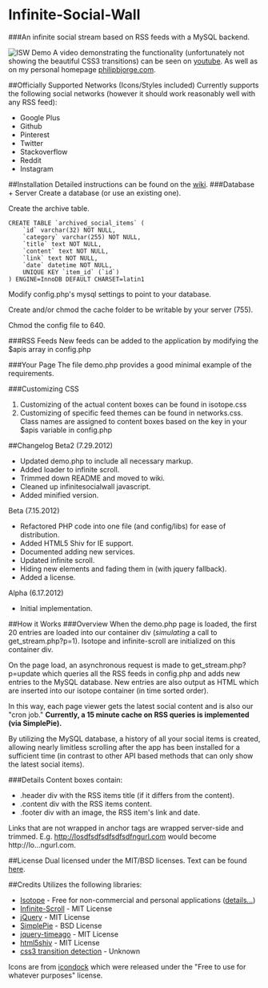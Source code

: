 Infinite-Social-Wall
====================
###An infinite social stream based on RSS feeds with a MySQL backend.

![ISW Demo](http://i.imgur.com/pbmEG.jpg)
A video demonstrating the functionality (unfortunately not showing the beautiful CSS3 transitions) can be seen on [youtube][video]. As well as on my personal homepage [philipbjorge.com][mysite].

##Officially Supported Networks (Icons/Styles included)
Currently supports the following social networks (however it should work reasonably well with any RSS feed):

 * Google Plus
 * Github
 * Pinterest
 * Twitter
 * Stackoverflow
 * Reddit
 * Instagram

##Installation
Detailed instructions can be found on the [wiki](https://github.com/philipbjorge/Infinite-Social-Wall/wiki/Detailed-Installation).
###Database + Server
Create a database (or use an existing one).

Create the archive table.

    CREATE TABLE `archived_social_items` (
        `id` varchar(32) NOT NULL,
        `category` varchar(255) NOT NULL,
        `title` text NOT NULL,
        `content` text NOT NULL,
        `link` text NOT NULL,
        `date` datetime NOT NULL,
        UNIQUE KEY `item_id` (`id`)
    ) ENGINE=InnoDB DEFAULT CHARSET=latin1

Modify config.php's mysql settings to point to your database.

Create and/or chmod the cache folder to be writable by your server (755).

Chmod the config file to 640.

###RSS Feeds
New feeds can be added to the application by modifying the $apis array in config.php

###Your Page
The file demo.php provides a good minimal example of the requirements.

###Customizing CSS
1. Customizing of the actual content boxes can be found in isotope.css
2. Customizing of specific feed themes can be found in networks.css. Class names are assigned to content boxes based on the key in your $apis variable in config.php

##Changelog
Beta2 (7.29.2012)
* Updated demo.php to include all necessary markup.
* Added loader to infinite scroll.
* Trimmed down README and moved to wiki.
* Cleaned up infinitesocialwall javascript.
* Added minified version.

Beta (7.15.2012)

* Refactored PHP code into one file (and config/libs) for ease of distribution.
* Added HTML5 Shiv for IE support.
* Documented adding new services.
* Updated infinite scroll.
* Hiding new elements and fading them in (with jquery fallback).
* Added a license.

Alpha (6.17.2012)

* Initial implementation.

##How it Works
###Overview
When the demo.php page is loaded, the first 20 entries are loaded into our container div (_simulating_ a call to get_stream.php?p=1). Isotope and infinite-scroll are initialized on this container div.

On the page load, an asynchronous request is made to get_stream.php?p=update which queries all the RSS feeds in config.php and adds new entries to the MySQL database. New entries are also output as HTML which are inserted into our isotope container (in time sorted order).

In this way, each page viewer gets the latest social content and is also our "cron job." **Currently, a 15 minute cache on RSS queries is implemented (via SimplePie).**

By utilizing the MySQL database, a history of all your social items is created, allowing nearly limitless scrolling after the app has been installed for a sufficient time (in contrast to other API based methods that can only show the latest social items).

###Details
Content boxes contain:

 * .header div with the RSS items title (if it differs from the content).
 * .content div with the RSS items content.
 * .footer div with an image, the RSS item's link and date.

Links that are not wrapped in anchor tags are wrapped server-side and trimmed. E.g. http://losdfsdfsdfsdfsdfngurl.com would become http://lo...ngurl.com.

##License
Dual licensed under the MIT/BSD licenses.
Text can be found [here][licenses].
	
##Credits
Utilizes the following libraries:

 * [Isotope][isotope] - Free for non-commercial and personal applications ([details...][isotope-license])
 * [Infinite-Scroll][infinite-scroll] - MIT License
 * [jQuery][jquery] - MIT License
 * [SimplePie][simplepie] - BSD License
 * [jquery-timeago][timeago] - MIT License
 * [html5shiv][shiv] - MIT License
 * [css3 transition detection][transition] - Unknown
 
Icons are from [icondock][icons] which were released under the "Free to use for whatever purposes" license.

[isotope]: https://github.com/desandro/isotope
[isotope-license]: http://isotope.metafizzy.co/docs/license.html
[infinite-scroll]: https://github.com/paulirish/infinite-scroll
[jquery]: https://github.com/jquery/jquery
[icons]: http://icondock.com/free/vector-social-media-icons
[simplepie]: https://github.com/simplepie/simplepie/
[timeago]: https://github.com/rmm5t/jquery-timeago
[video]: http://www.youtube.com/watch?v=NTuPJP86ouk
[licenses]: http://modernizr.com/license/
[mysite]: http://www.philipbjorge.com
[shiv]: http://code.google.com/p/html5shiv/
[transition]: http://heydanno.com/blog/2010/02/08/detecting-css-transitions-support-using-javascript/
